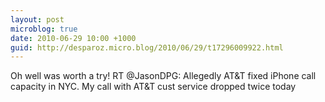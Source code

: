 ```yaml
---
layout: post
microblog: true
date: 2010-06-29 10:00 +1000
guid: http://desparoz.micro.blog/2010/06/29/t17296009922.html
---
```

Oh well was worth a try! RT @JasonDPG: Allegedly AT&amp;T fixed iPhone call capacity in NYC. My call with AT&amp;T cust service dropped twice today
